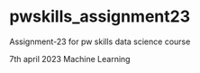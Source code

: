 # pwskills_assignment23
Assignment-23 for pw skills data science course

7th april 2023 Machine Learning
